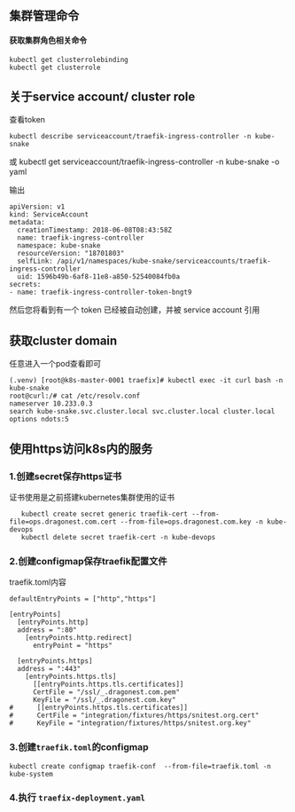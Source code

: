 ## 集群管理命令

#### 获取集群角色相关命令

    kubectl get clusterrolebinding 
    kubectl get clusterrole
    


## 关于service account/ cluster role

查看token

    kubectl describe serviceaccount/traefik-ingress-controller -n kube-snake

或
    kubectl get serviceaccount/traefik-ingress-controller -n kube-snake -o yaml

输出


```
apiVersion: v1
kind: ServiceAccount
metadata:
  creationTimestamp: 2018-06-08T08:43:58Z
  name: traefik-ingress-controller
  namespace: kube-snake
  resourceVersion: "18701803"
  selfLink: /api/v1/namespaces/kube-snake/serviceaccounts/traefik-ingress-controller
  uid: 1596b49b-6af8-11e8-a850-52540084fb0a
secrets:
- name: traefik-ingress-controller-token-bngt9
```

然后您将看到有一个 token 已经被自动创建，并被 service account 引用



## 获取cluster domain


任意进入一个pod查看即可

```
(.venv) [root@k8s-master-0001 traefix]# kubectl exec -it curl bash -n kube-snake
root@curl:/# cat /etc/resolv.conf
nameserver 10.233.0.3
search kube-snake.svc.cluster.local svc.cluster.local cluster.local
options ndots:5
```

## 使用https访问k8s内的服务

### 1.创建secret保存https证书

证书使用是之前搭建kubernetes集群使用的证书

```
   kubectl create secret generic traefik-cert --from-file=ops.dragonest.com.cert --from-file=ops.dragonest.com.key -n kube-devops
   kubectl delete secret traefik-cert -n kube-devops
```

### 2.创建configmap保存traefik配置文件

traefik.toml内容

```
defaultEntryPoints = ["http","https"]

[entryPoints]
  [entryPoints.http]
  address = ":80"
    [entryPoints.http.redirect]
      entryPoint = "https"

  [entryPoints.https]
  address = ":443"
    [entryPoints.https.tls]
      [[entryPoints.https.tls.certificates]]
      CertFile = "/ssl/_.dragonest.com.pem"
      KeyFile = "/ssl/_.dragonest.com.key"
#      [[entryPoints.https.tls.certificates]]
#      CertFile = "integration/fixtures/https/snitest.org.cert"
#      KeyFile = "integration/fixtures/https/snitest.org.key"

```

### 3.创建`traefik.toml`的configmap

    kubectl create configmap traefik-conf  --from-file=traefik.toml -n kube-system
    
    
### 4.执行 `traefix-deployment.yaml`